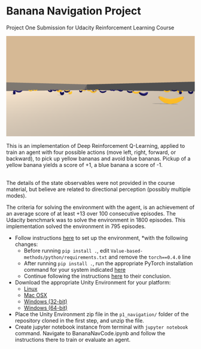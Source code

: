 # Banana Navigation Project
Project One Submission for Udacity Reinforcement Learning Course<br>

![Screenshot of banana environment](doc/BannerImage.png)<br>

This is an implementation of Deep Reinforcement Q-Learning, applied to train an agent with four possible actions (move left, right, forward, or backward), to pick up yellow bananas and avoid blue bananas.  Pickup of a yellow banana yields a score of +1, a blue banana a score of -1.<br><br>

The details of the state observables were not provided in the course material, but believe are related to directional perception (possibly multiple modes).

The criteria for solving the environment with the agent, is an achievement of an average score of at least +13 over 100 consecutive episodes.  The Udacity benchmark was to solve the environment in 1800 episodes.  This implementation solved the environment in 795 episodes.

+ Follow instructions [here](https://github.com/udacity/Value-based-methods#dependencies) to set up the environment, *with the following changes:
  - Before running `pip install .`, edit `Value-based-methods/python/requirements.txt` and remove the `torch==0.4.0` line
  - After running `pip install .`, run the appropriate PyTorch installation command for your system indicated [here](https://pytorch.org/get-started/locally/)
  - Continue following the instructions [here](https://github.com/udacity/Value-based-methods#dependencies) to their conclusion.
+ Download the appropriate Unity Environment for your platform:
  - [Linux](https://s3-us-west-1.amazonaws.com/udacity-drlnd/P1/Banana/Banana_Linux.zip)
  - [Mac OSX](https://s3-us-west-1.amazonaws.com/udacity-drlnd/P1/Banana/Banana.app.zip)
  - [Windows (32-bit)](https://s3-us-west-1.amazonaws.com/udacity-drlnd/P1/Banana/Banana_Windows_x86.zip)
  - [Windows (64-bit)](https://s3-us-west-1.amazonaws.com/udacity-drlnd/P1/Banana/Banana_Windows_x86_64.zip)
+ Place the Unity Environment zip file in the `p1_navigation/` folder of the repository cloned in the first step, and unzip the file.
+ Create jupyter notebook instance from terminal with `jupyter notebook` command.  Navigate to BananaNavCode.ipynb and follow the instructions there to train or evaluate an agent.
